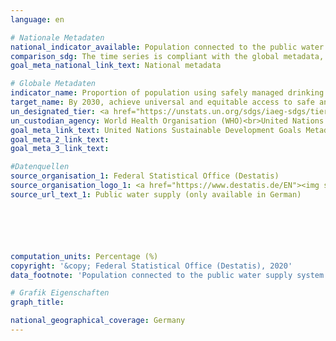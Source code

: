 ```yaml
---
language: en

# Nationale Metadaten
national_indicator_available: Population connected to the public water supply system <br> Population using safely managed drinking water services
comparison_sdg: The time series is compliant with the global metadata, but the estimation method deviates from the proposed methodology.
goal_meta_national_link_text: National metadata

# Globale Metadaten
indicator_name: Proportion of population using safely managed drinking water services
target_name: By 2030, achieve universal and equitable access to safe and affordable drinking water for all
un_designated_tier: <a href="https://unstats.un.org/sdgs/iaeg-sdgs/tier-classification/" title="Click here for more information on the UN tier classification.">Tier II</a>
un_custodian_agency: World Health Organisation (WHO)<br>United Nations Children's Emergency Fund (UNICEF)
goal_meta_link_text: United Nations Sustainable Development Goals Metadata
goal_meta_2_link_text: 
goal_meta_3_link_text: 

#Datenquellen
source_organisation_1: Federal Statistical Office (Destatis)
source_organisation_logo_1: <a href="https://www.destatis.de/EN"><img src="https://g205sdgs.github.io/sdg-indicators/public/OrgImgEn/destatis.png" alt="Logo destatis" style="height:60px; width:148px" /></a>
source_url_text_1: Public water supply (only available in German)






computation_units: Percentage (%)
copyright: '&copy; Federal Statistical Office (Destatis), 2020'
data_footnote: 'Population connected to the public water supply system: All data estimated'

# Grafik Eigenschaften
graph_title: 

national_geographical_coverage: Germany
---
```


<span></span>